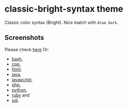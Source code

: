 # classic-bright-syntax theme

Classic color syntax (Bright). Nice match with `Atom Dark`.

## Screenshots

Please check [here](screenshots) Or:

*   [bash](screenshots/atom-cbs-dummy-bash.png),
*   [cpp](screenshots/atom-cbs-dummy-cpp.png),
*   [html](screenshots/atom-cbs-dummy-html.png),
*   [java](screenshots/atom-cbs-dummy-java.png),
*   [javascript](screenshots/atom-cbs-dummy-js.png),
*   [php](screenshots/atom-cbs-dummy-php.png),
*   [python](screenshots/atom-cbs-dummy-python.png),
*   [ruby](screenshots/atom-cbs-dummy-ruby.png) and
*   [sql](screenshots/atom-cbs-dummy-sql.png).
